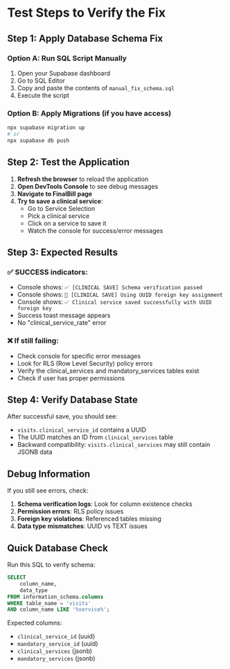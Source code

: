 # Test Steps to Verify the Fix

## Step 1: Apply Database Schema Fix

### Option A: Run SQL Script Manually
1. Open your Supabase dashboard
2. Go to SQL Editor
3. Copy and paste the contents of `manual_fix_schema.sql`
4. Execute the script

### Option B: Apply Migrations (if you have access)
```bash
npx supabase migration up
# or
npx supabase db push
```

## Step 2: Test the Application

1. **Refresh the browser** to reload the application
2. **Open DevTools Console** to see debug messages
3. **Navigate to FinalBill page**
4. **Try to save a clinical service**:
   - Go to Service Selection
   - Pick a clinical service
   - Click on a service to save it
   - Watch the console for success/error messages

## Step 3: Expected Results

### ✅ SUCCESS indicators:
- Console shows: `✅ [CLINICAL SAVE] Schema verification passed`
- Console shows: `🔄 [CLINICAL SAVE] Using UUID foreign key assignment`
- Console shows: `✅ Clinical service saved successfully with UUID foreign key`
- Success toast message appears
- No "clinical_service_rate" error

### ❌ If still failing:
- Check console for specific error messages
- Look for RLS (Row Level Security) policy errors
- Verify the clinical_services and mandatory_services tables exist
- Check if user has proper permissions

## Step 4: Verify Database State

After successful save, you should see:
- `visits.clinical_service_id` contains a UUID
- The UUID matches an ID from `clinical_services` table
- Backward compatibility: `visits.clinical_services` may still contain JSONB data

## Debug Information

If you still see errors, check:
1. **Schema verification logs**: Look for column existence checks
2. **Permission errors**: RLS policy issues
3. **Foreign key violations**: Referenced tables missing
4. **Data type mismatches**: UUID vs TEXT issues

## Quick Database Check

Run this SQL to verify schema:
```sql
SELECT
    column_name,
    data_type
FROM information_schema.columns
WHERE table_name = 'visits'
AND column_name LIKE '%service%';
```

Expected columns:
- `clinical_service_id` (uuid)
- `mandatory_service_id` (uuid)
- `clinical_services` (jsonb)
- `mandatory_services` (jsonb)
